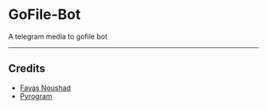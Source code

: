 # GoFile-Bot

A telegram media to gofile bot

---

## Credits

- [Fayas Noushad](https://github.com/FayasNoushad)
- [Pyrogram](https://github.com/pyrogram/pyrogram)

